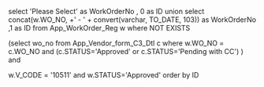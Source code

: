 
select 'Please Select' as WorkOrderNo , 0 as ID union select concat(w.WO_NO, +' - ' + convert(varchar, TO_DATE, 103)) as WorkOrderNo 
,1 as ID from App_WorkOrder_Reg w where 
NOT EXISTS

(select wo_no from App_Vendor_form_C3_Dtl c where w.WO_NO = c.WO_NO and
(c.STATUS='Approved' or c.STATUS='Pending with CC')  ) and

w.V_CODE = '10511' and w.STATUS='Approved' order by ID
